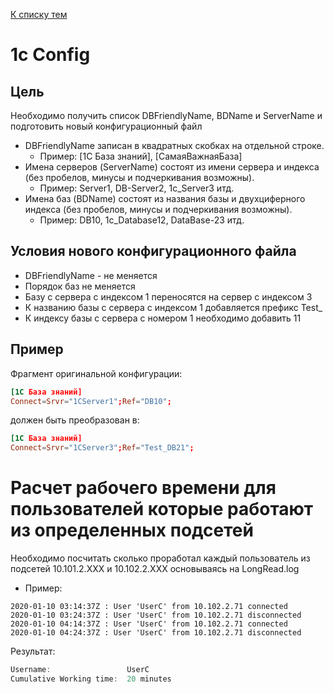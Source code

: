 [К списку тем](https://github.com/Vector-BCO/PowerShell.Learning/wiki)

# 1c Config
## Цель
Необходимо получить список DBFriendlyName, BDName и ServerName и подготовить новый конфигурационный файл
  - DBFriendlyName записан в квадратных скобках на отдельной строке. 
    * Пример: \[1C База знаний\], \[СамаяВажнаяБаза\]
  - Имена серверов (ServerName) состоят из имени сервера и индекса (без пробелов, минусы и подчеркивания возможны). 
    * Пример: Server1, DB-Server2, 1c_Server3 итд.
  - Имена баз (BDName) состоят из названия базы и двухциферного индекса (без пробелов, минусы и подчеркивания возможны). 
    * Пример: DB10, 1c_Database12, DataBase-23 итд.

## Условия нового конфигурационного файла
  - DBFriendlyName - не меняется
  - Порядок баз не меняется
  - Базу с сервера с индексом 1 переносятся на сервер с индексом 3
  - К названию базы с сервера с индексом 1 добавляется префикс Test_
  - К индексу базы с сервера с номером 1 необходимо добавить 11

## Пример
Фрагмент оригинальной конфигурации:

```conf
[1C База знаний]
Connect=Srvr="1СServer1";Ref="DB10";
```

должен быть преобразован в:

```conf
[1C База знаний]
Connect=Srvr="1СServer3";Ref="Test_DB21";
```

# Расчет рабочего времени для пользователей которые работают из определенных подсетей
Необходимо посчитать сколько проработал каждый пользователь из подсетей 10.101.2.ХХХ и 10.102.2.ХХХ основываясь на LongRead.log
  * Пример:
```log
2020-01-10 03:14:37Z : User 'UserC' from 10.102.2.71 connected
2020-01-10 03:24:37Z : User 'UserC' from 10.102.2.71 disconnected
2020-01-10 04:14:37Z : User 'UserC' from 10.102.2.71 connected
2020-01-10 04:24:37Z : User 'UserC' from 10.102.2.71 disconnected
```
  Результат: 
```powershell
Username:                 UserC
Cumulative Working time:  20 minutes
```